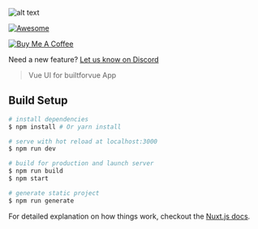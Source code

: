 ![alt text](https://www.builtforvue.com/static/images/logo_black.png "BuiltforVue Logo")

[![Awesome](https://awesome.re/badge.svg)](https://builtforvue.com)

<a href="https://www.buymeacoffee.com/G5hRfqkwd" target="_blank">
<img src="https://www.buymeacoffee.com/assets/img/custom_images/black_img.png" alt="Buy Me A Coffee" style="height: auto !important;width: auto !important;"/></a>

Need a new feature? [Let us know on Discord](https://discord.gg/PKB9mHq)

> Vue UI for builtforvue App

## Build Setup

``` bash
# install dependencies
$ npm install # Or yarn install

# serve with hot reload at localhost:3000
$ npm run dev

# build for production and launch server
$ npm run build
$ npm start

# generate static project
$ npm run generate
```

For detailed explanation on how things work, checkout the [Nuxt.js docs](https://github.com/nuxt/nuxt.js).

